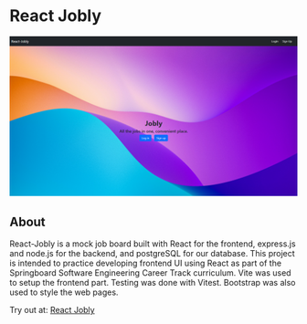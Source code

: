 # React Jobly

![alt text](jobly_sceenshoot.png)

## About
React-Jobly is a mock job board built with React for the frontend, express.js and node.js for the backend, and postgreSQL for our database. This project is intended to practice developing frontend UI using React as part of the Springboard Software Engineering Career Track curriculum. Vite was used to setup the frontend part. Testing was done with Vitest. Bootstrap was also used to style the web pages.

Try out at: [React Jobly](https://react-jobly-8g9y.onrender.com/)